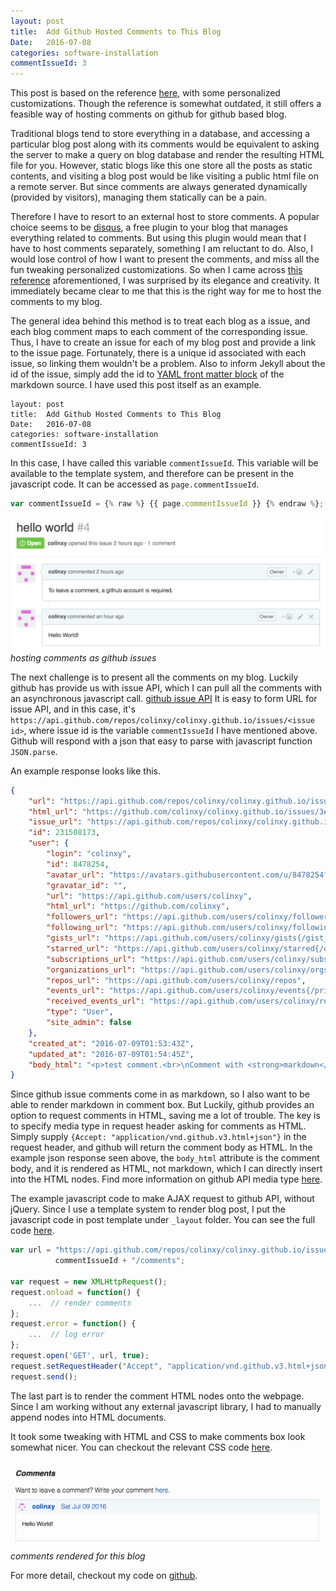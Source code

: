 ```yaml
---
layout: post
title:  Add Github Hosted Comments to This Blog
Date:   2016-07-08
categories: software-installation
commentIssueId: 3
---
```



This post is based on the reference
[here](http://ivanzuzak.info/2011/02/18/github-hosted-comments-for-github-hosted-blogs.html),
with some personalized customizations. Though the reference is somewhat
outdated, it still offers a feasible way of hosting comments on github
for github based blog.

Traditional blogs tend to store everything in a database, and
accessing a particular blog post along with its comments would be
equivalent to asking the server to make a query on blog database and
render the resulting HTML file for you.
However, static blogs like this one store all the posts as static contents,
and visiting a blog post would be like visiting a public html file on a
remote server. But since comments are always generated dynamically
(provided by visitors), managing them statically can be a pain.

Therefore I have to resort to an external host to store comments.
A popular choice seems to be
[disqus](https://disqus.com/), a free plugin to your blog that manages
everything related to comments. But using this plugin would mean that I have
to host comments separately, something I am reluctant to do.
Also, I would lose control of how I want to present the comments,
and miss all the fun tweaking personalized customizations. So when I came
across [this reference](http://ivanzuzak.info/2011/02/18/github-hosted-comments-for-github-hosted-blogs.html)
aforementioned, I was surprised by its elegance and creativity. It
immediately became clear to me that this is the right way for me to host
the comments to my blog.

The general idea behind this method is to treat each blog as a issue, and
each blog comment maps to each comment of the corresponding issue.
Thus, I have to create an issue for each of my blog post and provide
a link to the issue page. Fortunately, there is a unique id associated
with each issue, so linking them wouldn't be a problem. Also to
inform Jekyll about the id of the issue, simply add the id to
[YAML front matter block](http://jekyllrb.com/docs/frontmatter/)
of the markdown source. I have used this post itself as an example.

```
layout: post
title:  Add Github Hosted Comments to This Blog
Date:   2016-07-08
categories: software-installation
commentIssueId: 3
```

In this case, I have called this variable `commentIssueId`.
This variable will be available to the template system, and therefore
can be present in the javascript code. It can be accessed as
`page.commentIssueId`.

```javascript
var commentIssueId = {% raw %} {{ page.commentIssueId }} {% endraw %};
```

![github issue](/res/github_issue.png)
*hosting comments as github issues*

The next challenge is to present all the comments on my blog.
Luckily github has provide us with issue API, which I can pull all
the comments with an asynchronous javascript call.
[github issue API](https://developer.github.com/v3/issues/)
It is easy to form URL for issue API, and in this case, it's
`https://api.github.com/repos/colinxy/colinxy.github.io/issues/<issue id>`,
where issue id is the variable `commentIssueId` I have mentioned above.
Github will respond with a json that easy to parse with javascript
function `JSON.parse`.

An example response looks like this.

```json
{
    "url": "https://api.github.com/repos/colinxy/colinxy.github.io/issues/comments/231508173",
    "html_url": "https://github.com/colinxy/colinxy.github.io/issues/3#issuecomment-231508173",
    "issue_url": "https://api.github.com/repos/colinxy/colinxy.github.io/issues/3",
    "id": 231508173,
    "user": {
        "login": "colinxy",
        "id": 8478254,
        "avatar_url": "https://avatars.githubusercontent.com/u/8478254?v=3",
        "gravatar_id": "",
        "url": "https://api.github.com/users/colinxy",
        "html_url": "https://github.com/colinxy",
        "followers_url": "https://api.github.com/users/colinxy/followers",
        "following_url": "https://api.github.com/users/colinxy/following{/other_user}",
        "gists_url": "https://api.github.com/users/colinxy/gists{/gist_id}",
        "starred_url": "https://api.github.com/users/colinxy/starred{/owner}{/repo}",
        "subscriptions_url": "https://api.github.com/users/colinxy/subscriptions",
        "organizations_url": "https://api.github.com/users/colinxy/orgs",
        "repos_url": "https://api.github.com/users/colinxy/repos",
        "events_url": "https://api.github.com/users/colinxy/events{/privacy}",
        "received_events_url": "https://api.github.com/users/colinxy/received_events",
        "type": "User",
        "site_admin": false
    },
    "created_at": "2016-07-09T01:53:43Z",
    "updated_at": "2016-07-09T01:54:45Z",
    "body_html": "<p>test comment.<br>\nComment with <strong>markdown</strong> <em>styling</em></p>"
}
```

Since github issue comments come in as markdown, so I also want to be able
to render markdown in comment box. But Luckily, github provides an option
to request comments in HTML, saving me a lot of trouble.
The key is to specify media type in request header asking for
comments as HTML. Simply supply
`{Accept: "application/vnd.github.v3.html+json"}`
in the request header, and github will return the comment body as HTML.
In the example json response seen above, the `body_html` attribute
is the comment body, and it is rendered as HTML, not markdown,
which I can directly insert into the HTML nodes.
Find more information on github API media type
[here](https://developer.github.com/v3/media/).

The example javascript code to make AJAX request to github API, without
jQuery. Since I use a template system to render blog post, I put the
javascript code in post template under `_layout` folder.
You can see the full code
[here](https://github.com/colinxy/colinxy.github.io/blob/source/_layouts/post.html#L24).

```javascript
var url = "https://api.github.com/repos/colinxy/colinxy.github.io/issues/" +
          commentIssueId + "/comments";

var request = new XMLHttpRequest();
request.onload = function() {
    ...  // render comments
};
request.error = function() {
    ...  // log error
};
request.open('GET', url, true);
request.setRequestHeader("Accept", "application/vnd.github.v3.html+json");
request.send();
```

The last part is to render the comment HTML nodes onto the webpage. Since I am
working without any external javascript library, I had to manually
append nodes into HTML documents.

It took some tweaking with HTML and CSS to make comments box look
somewhat nicer. You can checkout the relevant CSS code
[here](https://github.com/colinxy/colinxy.github.io/blob/source/_sass/_layout.scss#L241).

![comments](/res/github_comment.png)
*comments rendered for this blog*


For more detail, checkout my code on
[github](https://github.com/colinxy/colinxy.github.io/blob/source/_layouts/post.html).
